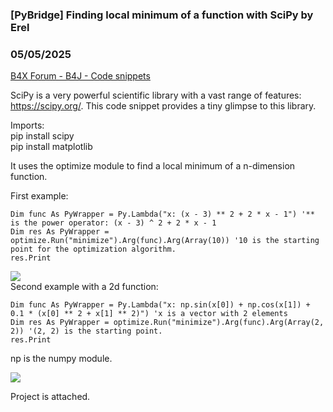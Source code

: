 ### [PyBridge] Finding local minimum of a function with SciPy by Erel
### 05/05/2025
[B4X Forum - B4J - Code snippets](https://www.b4x.com/android/forum/threads/166881/)

SciPy is a very powerful scientific library with a vast range of features: <https://scipy.org/>. This code snippet provides a tiny glimpse to this library.  
  
Imports:  
pip install scipy  
pip install matplotlib  
  
It uses the optimize module to find a local minimum of a n-dimension function.  
  
First example:  

```B4X
Dim func As PyWrapper = Py.Lambda("x: (x - 3) ** 2 + 2 * x - 1") '** is the power operator: (x - 3) ^ 2 + 2 * x - 1  
Dim res As PyWrapper = optimize.Run("minimize").Arg(func).Arg(Array(10)) '10 is the starting point for the optimization algorithm.  
res.Print
```

  
  
  
  
![](https://www.b4x.com/android/forum/attachments/163886)  
Second example with a 2d function:  

```B4X
Dim func As PyWrapper = Py.Lambda("x: np.sin(x[0]) + np.cos(x[1]) + 0.1 * (x[0] ** 2 + x[1] ** 2)") 'x is a vector with 2 elements  
Dim res As PyWrapper = optimize.Run("minimize").Arg(func).Arg(Array(2, 2)) '(2, 2) is the starting point.  
res.Print
```

  
np is the numpy module.  
  
![](https://www.b4x.com/android/forum/attachments/163887)  
  
Project is attached.